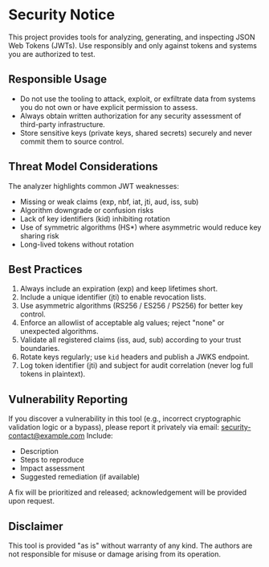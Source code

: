 # Security Notice

This project provides tools for analyzing, generating, and inspecting JSON Web Tokens (JWTs). Use responsibly and only against tokens and systems you are authorized to test.

## Responsible Usage
- Do not use the tooling to attack, exploit, or exfiltrate data from systems you do not own or have explicit permission to assess.
- Always obtain written authorization for any security assessment of third-party infrastructure.
- Store sensitive keys (private keys, shared secrets) securely and never commit them to source control.

## Threat Model Considerations
The analyzer highlights common JWT weaknesses:
- Missing or weak claims (exp, nbf, iat, jti, aud, iss, sub)
- Algorithm downgrade or confusion risks
- Lack of key identifiers (kid) inhibiting rotation
- Use of symmetric algorithms (HS*) where asymmetric would reduce key sharing risk
- Long-lived tokens without rotation

## Best Practices
1. Always include an expiration (exp) and keep lifetimes short.
2. Include a unique identifier (jti) to enable revocation lists.
3. Use asymmetric algorithms (RS256 / ES256 / PS256) for better key control.
4. Enforce an allowlist of acceptable alg values; reject "none" or unexpected algorithms.
5. Validate all registered claims (iss, aud, sub) according to your trust boundaries.
6. Rotate keys regularly; use `kid` headers and publish a JWKS endpoint.
7. Log token identifier (jti) and subject for audit correlation (never log full tokens in plaintext).

## Vulnerability Reporting
If you discover a vulnerability in this tool (e.g., incorrect cryptographic validation logic or a bypass), please report it privately via email: security-contact@example.com
Include:
- Description
- Steps to reproduce
- Impact assessment
- Suggested remediation (if available)

A fix will be prioritized and released; acknowledgement will be provided upon request.

## Disclaimer
This tool is provided "as is" without warranty of any kind. The authors are not responsible for misuse or damage arising from its operation.
